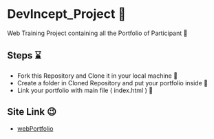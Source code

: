 # DevIncept_Project :fallen_leaf:
Web Training Project containing all the Portfolio of Participant :seedling:

## Steps :hourglass:
-  Fork this Repository and Clone it in your local machine :wind_chime:
-  Create a folder in Cloned Repository and put your portfolio inside :balloon:
-  Link your portfolio with main file ( index.html ) :palm_tree:

## Site Link :wink:
- <a href="https://rnrathod16.github.io/DevIncept_Project/">webPortfolio</a>
